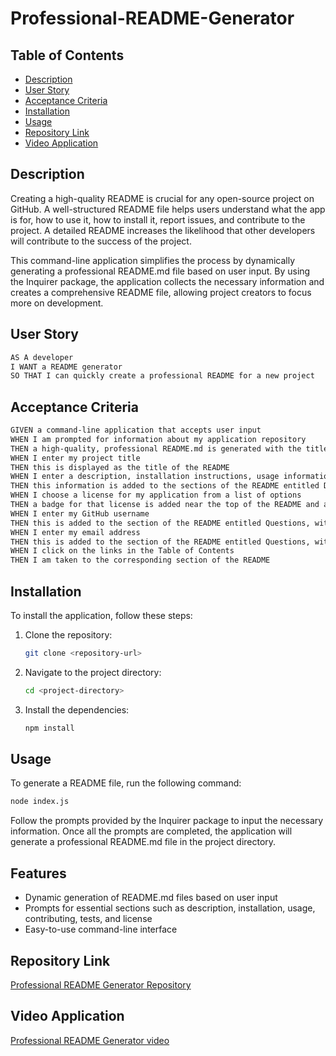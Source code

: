 # Professional-README-Generator

## Table of Contents
- [Description](#description)
- [User Story](#user-story)
- [Acceptance Criteria](#acceptance-criteria)
- [Installation](#installation)
- [Usage](#usage)
- [Repository Link](#repository-link)
- [Video Application](#video-application)

## Description
Creating a high-quality README is crucial for any open-source project on GitHub. A well-structured README file helps users understand what the app is for, how to use it, how to install it, report issues, and contribute to the project. A detailed README increases the likelihood that other developers will contribute to the success of the project.

This command-line application simplifies the process by dynamically generating a professional README.md file based on user input. By using the Inquirer package, the application collects the necessary information and creates a comprehensive README file, allowing project creators to focus more on development.

## User Story

```md
AS A developer
I WANT a README generator
SO THAT I can quickly create a professional README for a new project
```

## Acceptance Criteria

```md
GIVEN a command-line application that accepts user input
WHEN I am prompted for information about my application repository
THEN a high-quality, professional README.md is generated with the title of my project and sections entitled Description, Table of Contents, Installation, Usage, License, Contributing, Tests, and Questions
WHEN I enter my project title
THEN this is displayed as the title of the README
WHEN I enter a description, installation instructions, usage information, contribution guidelines, and test instructions
THEN this information is added to the sections of the README entitled Description, Installation, Usage, Contributing, and Tests
WHEN I choose a license for my application from a list of options
THEN a badge for that license is added near the top of the README and a notice is added to the section of the README entitled License that explains which license the application is covered under
WHEN I enter my GitHub username
THEN this is added to the section of the README entitled Questions, with a link to my GitHub profile
WHEN I enter my email address
THEN this is added to the section of the README entitled Questions, with instructions on how to reach me with additional questions
WHEN I click on the links in the Table of Contents
THEN I am taken to the corresponding section of the README
```

## Installation

To install the application, follow these steps:

1. Clone the repository:
   ```bash
   git clone <repository-url>
2. Navigate to the project directory:
   ```bash
   cd <project-directory>
3. Install the dependencies:
   ```bash
   npm install

## Usage

To generate a README file, run the following command:

```bash
node index.js
```
Follow the prompts provided by the Inquirer package to input the necessary information. Once all the prompts are completed, the application will generate a professional README.md file in the project directory.

## Features

- Dynamic generation of README.md files based on user input
- Prompts for essential sections such as description, installation, usage, contributing, tests, and license
- Easy-to-use command-line interface

## Repository Link
[Professional README Generator Repository](https://github.com/iKeyToLife/Professional-README-Generator/)

## Video Application
[Professional README Generator video]()